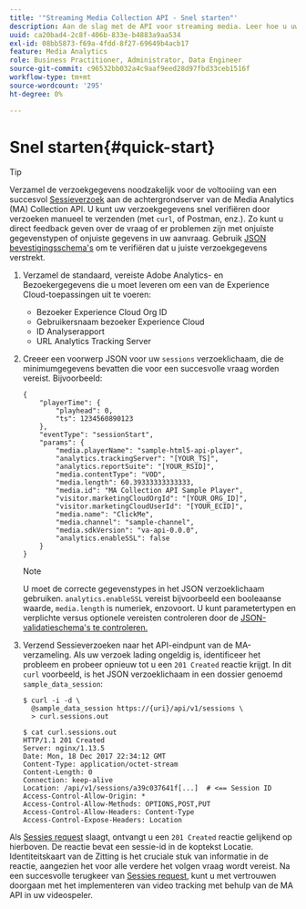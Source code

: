 ```yaml
---
title: '"Streaming Media Collection API - Snel starten"'
description: Aan de slag met de API voor streaming media. Leer hoe u uw aanvraaggegevens snel kunt verifiëren.
uuid: ca20bad4-2c8f-406b-833e-b4883a9aa534
exl-id: 08bb5873-f69a-4fdd-8f27-69649b4acb17
feature: Media Analytics
role: Business Practitioner, Administrator, Data Engineer
source-git-commit: c96532bb032a4c9aaf9eed28d97fbd33ceb1516f
workflow-type: tm+mt
source-wordcount: '295'
ht-degree: 0%

---
```


# Snel starten{#quick-start}

>[!TIP]
>
>Verzamel de verzoekgegevens noodzakelijk voor de voltooiing van een succesvol [Sessieverzoek](/help/media-collection-api/mc-api-ref/mc-api-sessions-req.md) aan de achtergrondserver van de Media Analytics (MA) Collection API. U kunt uw verzoekgegevens snel verifiëren door verzoeken manueel te verzenden (met `curl`, of Postman, enz.). Zo kunt u direct feedback geven over de vraag of er problemen zijn met onjuiste gegevenstypen of onjuiste gegevens in uw aanvraag. Gebruik [JSON bevestigingsschema&#39;s](/help/media-collection-api/mc-api-ref/mc-api-json-validation.md) om te verifiëren dat u juiste verzoekgegevens verstrekt.

1. Verzamel de standaard, vereiste Adobe Analytics- en Bezoekergegevens die u moet leveren om een van de Experience Cloud-toepassingen uit te voeren:

   * Bezoeker Experience Cloud Org ID
   * Gebruikersnaam bezoeker Experience Cloud
   * ID Analyserapport
   * URL Analytics Tracking Server

1. Creeer een voorwerp JSON voor uw `sessions` verzoeklichaam, die de minimumgegevens bevatten die voor een succesvolle vraag worden vereist. Bijvoorbeeld:

   ```
   { 
       "playerTime": { 
           "playhead": 0, 
           "ts": 1234560890123 
       }, 
       "eventType": "sessionStart", 
       "params": { 
           "media.playerName": "sample-html5-api-player", 
           "analytics.trackingServer": "[YOUR_TS]", 
           "analytics.reportSuite": "[YOUR_RSID]", 
           "media.contentType": "VOD", 
           "media.length": 60.39333333333333, 
           "media.id": "MA Collection API Sample Player", 
           "visitor.marketingCloudOrgId": "[YOUR_ORG_ID]", 
           "visitor.marketingCloudUserId": "[YOUR_ECID]",
           "media.name": "ClickMe", 
           "media.channel": "sample-channel", 
           "media.sdkVersion": "va-api-0.0.0", 
           "analytics.enableSSL": false 
       } 
   }
   ```

   >[!NOTE]
   >
   >U moet de correcte gegevenstypes in het JSON verzoeklichaam gebruiken. `analytics.enableSSL` vereist bijvoorbeeld een booleaanse waarde, `media.length` is numeriek, enzovoort. U kunt parametertypen en verplichte versus optionele vereisten controleren door de [JSON-validatieschema&#39;s te controleren.](/help/media-collection-api/mc-api-impl/mc-api-validate-reqs.md)

1. Verzend Sessieverzoeken naar het API-eindpunt van de MA-verzameling. Als uw verzoek lading ongeldig is, identificeer het probleem en probeer opnieuw tot u een `201 Created` reactie krijgt. In dit `curl` voorbeeld, is het JSON verzoeklichaam in een dossier genoemd `sample_data_session`:

   ```
   $ curl -i -d \ 
     @sample_data_session https://{uri}/api/v1/sessions \ 
     > curl.sessions.out 
   
   $ cat curl.sessions.out 
   HTTP/1.1 201 Created 
   Server: nginx/1.13.5 
   Date: Mon, 18 Dec 2017 22:34:12 GMT 
   Content-Type: application/octet-stream 
   Content-Length: 0 
   Connection: keep-alive 
   Location: /api/v1/sessions/a39c037641f[...]  # <== Session ID  
   Access-Control-Allow-Origin: * 
   Access-Control-Allow-Methods: OPTIONS,POST,PUT 
   Access-Control-Allow-Headers: Content-Type 
   Access-Control-Expose-Headers: Location
   ```

Als [Sessies request](/help/media-collection-api/mc-api-ref/mc-api-sessions-req.md) slaagt, ontvangt u een `201 Created` reactie gelijkend op hierboven. De reactie bevat een sessie-id in de koptekst Locatie. Identiteitskaart van de Zitting is het cruciale stuk van informatie in de reactie, aangezien het voor alle verdere het volgen vraag wordt vereist. Na een succesvolle terugkeer van [Sessies request](/help/media-collection-api/mc-api-ref/mc-api-sessions-req.md), kunt u met vertrouwen doorgaan met het implementeren van video tracking met behulp van de MA API in uw videospeler.
